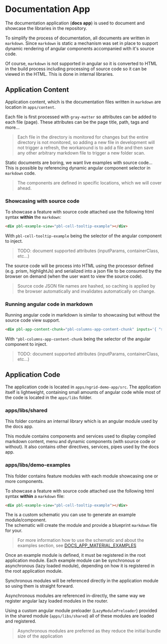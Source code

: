 # Documentation App

The documentation application (**docs app**) is used to document and showcase the libraries in the repository.

To simplify the process of documentation, all documents are written in `markdown`. Since `markdown` is static
a mechanism was set in place to support dynamic rendering of angular components accompanied with it's source code.

Of course, `markdown` is not supported in angular so it is converted to HTML in the build process
including processing of source code so it can be viewed in the HTML. This is done in internal libraries.

## Application Content

Application content, which is the documentation files written in `markdown` are location in `apps/content`.

Each file is first processed with `gray-matter` so attributes can be added to each file (page). These attributes
can be the page title, path, tags and more...

> Each file in the directory is monitored for changes but the entire directory is not monitored, so adding a new file
in development will not trigger a refresh, the workaround is to add a file and then save any other arbitrary markdown file
to trigger a new folder scan.

Static documents are boring, we want live examples with source code... This is possible by referencing
dynamic angular component selector in `markdown` code.

> The components are defined in specific locations, which we will cover ahead.

### Showcasing with source code

To showcase a feature with source code attached use the following html syntax **within** the `markdown`:

```html
<div pbl-example-view="pbl-cell-tooltip-example"></div>
```

With `pbl-cell-tooltip-example` being the selector of the angular component to inject.

> TODO: document supported attributes (inputParams, containerClass, etc...)

The source code will be process into HTML using the processor defined (e.g. prism, highlightJs) and serialized into a json file
to be consumed by the browser on demand (when the user want to view the source code).

> Source code JSON file names are hashed, so caching is applied by the browser automatically and invalidates automatically on change.

### Running angular code in markdown

Running angular code in markdown is similar to showcasing but without the source code view support.

```html
<div pbl-app-content-chunk="pbl-columns-app-content-chunk" inputs='{ "section": 2 }'></div>
```

With `"pbl-columns-app-content-chunk` being the selector of the angular component to inject.

> TODO: document supported attributes (inputParams, containerClass, etc...)

## Application Code

The application code is located in `apps/ngrid-demo-app/src`.
The application itself is lightweight, containing small amounts of angular code while most of the code is
located in the `apps/libs` folder.

### apps/libs/shared

This folder contains an internal library which is an angular module used by the docs app.

This module contains components and services used to display compiled markdown content, menu and dynamic components (with source code or without).
It also contains other directives, services, pipes used by the docs app.

### apps/libs/demo-examples

This folder contains feature modules with each module showcasing one or more components.

To showcase a feature with source code attached use the following html syntax **within** a `markdown` file:

```html
<div pbl-example-view="pbl-cell-tooltip-example"></div>
```

The is a custom schematic you can use to generate an example module/component.  
The schematic will create the module and provide a blueprint `markdown` file for your.

> For more information how to use the schematic and about the examples section, see [DOCS_APP_MATERIAL_EXAMPLES](DOCS_APP_MATERIAL_EXAMPLES.md)

Once an example module is defined, it must be registered in the root application module. Each example module can be synchronous or asynchronous (lazy loaded module), depending on how it is registered in the root application module.

Synchronous modules will be referenced directly in the application module so using them is straight forward.

Asynchronous modules are referenced in-directly, the same way we register angular lazy loaded modules in the router.

Using a custom angular module preloader (`LazyModulePreloader`) provided in the shared module (`apps/libs/shared`) all of these
modules are loaded and registered.

> Asynchronous modules are preferred as they reduce the initial bundle size of the application
